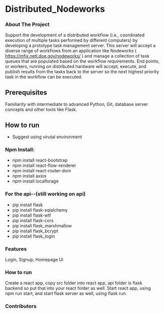 # Distributed_Nodeworks
### About The Project
Support the development of a distributed workflow (i.e., coordinated execution of multiple tasks performed by different computers) by developing a prototype task management server. This server will accept a diverse range of workflows from an application like Nodeworks ( https://mfix.netl.doe.gov/nodeworks/ ) and manage a collection of task queues that are populated based on the workflow requirements. End points, or workers, running on distributed hardware will accept, execute, and publish results from the tasks back to the server so the next highest priority task in the workflow can be executed.

## Prerequisites
Familiarity with intermediate to advanced Python, Git, database server concepts and other tools like Flask.
## How to run
- Suggest using virutal environment
### Npm Install: 
- npm install react-bootstrap
- npm install react-flow-renderer
- npm install react-router-dom
- npm install axios
- npm install localforage
### For the api--(still working on api)
- pip install flask
- pip install flask-sqlalchemy
- pip install flask-wtf
- pip install flask-cors
- pip install flask_marshmallow
- pip install flask_bcrypt
- pip install flask_login
### Features
Login, Signup, Homepage Ui

### How to run
Create a react app, copy src folder into react app, api folder is flask backend so put that into your react folder as well. 
Start react app, using npm run start, and start flask server as well, using flask run. 
### Contributors

